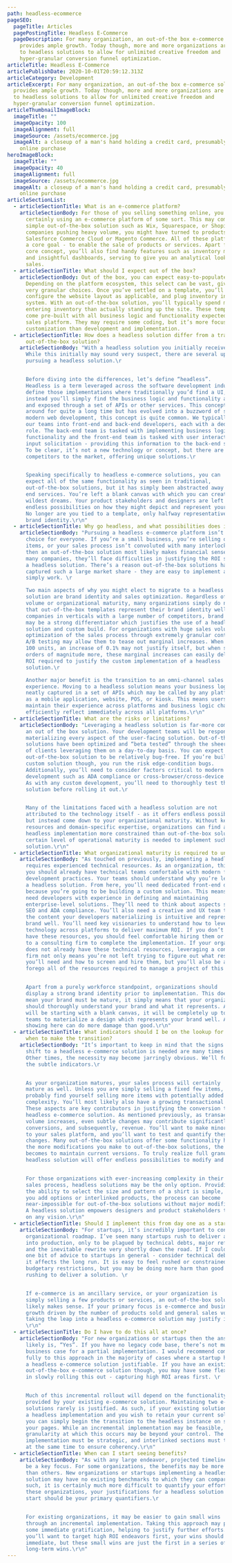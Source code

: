 ```yaml
---
path: headless-ecommerce
pageSEO:
  pageTitle: Articles
  pagePostingTitle: Headless E-Commerce
  pageDescription: For many organization, an out-of-the box e-commerce solution
    provides ample growth. Today though, more and more organizations are turning
    to headless solutions to allow for unlimited creative freedom and
    hyper-granular conversion funnel optimization.
articleTitle: Headless E-Commerce
articlePublishDate: 2020-10-01T20:59:12.313Z
articleCategory: Development
articleExcerpt: For many organization, an out-of-the box e-commerce solution
  provides ample growth. Today though, more and more organizations are turning
  to headless solutions to allow for unlimited creative freedom and
  hyper-granular conversion funnel optimization.
articleThumbnailImageBlock:
  imageTitle: ""
  imageOpacity: 100
  imageAlignment: full
  imageSource: /assets/ecommerce.jpg
  imageAlt: a closeup of a man's hand holding a credit card, presumably making an
    online purchase
heroImageBlock:
  imageTitle: ""
  imageOpacity: 40
  imageAlignment: full
  imageSource: /assets/ecommerce.jpg
  imageAlt: a closeup of a man's hand holding a credit card, presumably making an
    online purchase
articleSectionList:
  - articleSectionTitle: What is an e-commerce platform?
    articleSectionBody: For those of you selling something online, you’re most
      certainly using an e-commerce platform of some sort. This may come as a
      simple out-of-the-box solution such as Wix, Squarespace, or Shopify. For
      companies pushing heavy volume, you might have turned to products such as
      Salesforce Commerce Cloud or Magento Commerce. All of these platforms have
      a core goal - to enable the sale of products or services. Apart from this
      core concept, you’ll also find handy features such as inventory management
      and insightful dashboards, serving to give you an analytical look into
      sales.
  - articleSectionTitle: What should I expect out of the box?
    articleSectionBody: Out of the box, you can expect easy-to-populate templates.
      Depending on the platform ecosystem, this select can be vast, giving you
      very granular choices. Once you’ve settled on a template, you’ll simply
      configure the website layout as applicable, and plug inventory into the
      system. With an out-of-the-box solution, you’ll typically spend more time
      entering inventory than actually standing up the site. These templates
      come pre-built with all business logic and functionality expected from a
      sales platform. They may require some coding, but it’s more focused on
      customization than development and implementation.
  - articleSectionTitle: How does a headless solution differ from a traditional
      out-of-the-box solution?
    articleSectionBody: "With a headless solution you initially receive nothing…
      While this initially may sound very suspect, there are several upsides to
      pursuing a headless solution.\r


      Before diving into the differences, let’s define “headless”.
      Headless is a term leveraged across the software development industry to
      define those implementations where traditionally you’d find a UI, but
      instead you’ll simply find the business logic and functionality abstracted
      and exposed through a set of APIs or other services. This concept has been
      around for quite a long time but has evolved into a buzzword of sorts. In
      modern web development, this concept is quite common. We typically split
      our teams into front-end and back-end developers, each with a dedicated
      role. The back-end team is tasked with implementing business logic and
      functionality and the front-end team is tasked with user interaction and
      input solicitation - providing this information to the back-end services.
      To be clear, it’s not a new technology or concept, but there are new
      competitors to the market, offering unique solutions.\r


      Speaking specifically to headless e-commerce solutions, you can
      expect all of the same functionality as seen in traditional,
      out-of-the-box solutions, but it has simply been abstracted away to back
      end services. You’re left a blank canvas with which you can create your
      wildest dreams. Your product stakeholders and designers are left with
      endless possibilities on how they might depict and represent your brand.
      No longer are you tied to a template, only halfway representative of your
      brand identity.\r\n"
  - articleSectionTitle: Why go headless, and what possibilities does it enable?
    articleSectionBody: "Pursuing a headless e-commerce platform isn’t the right
      choice for everyone. If you’re a small business, you’re selling only a few
      items, or your sales process isn’t convoluted with many interlocked steps,
      then an out-of-the-box solution most likely makes financial sense. For
      many companies, they’ll face difficulties in justifying the ROI seen from
      a headless solution. There’s a reason out-of-the-box solutions have
      captured such a large market share - they are easy to implement and they
      simply work. \r

      Two main aspects of why you might elect to migrate to a headless
      solution are brand identity and sales optimization. Regardless of sales
      volume or organizational maturity, many organizations simply do not feel
      that out-of-the-box templates represent their brand identity well. For
      companies in verticals with a large number of competitors, brand identity
      may be a strong differentiator which justifies the use of a headless
      solution and custom build. For organizations with huge sales volumes,
      optimization of the sales process through extremely granular control and
      A/B testing may allow them to tease out marginal increases. When selling
      100 units, an increase of 0.1% may not justify itself, but when selling
      orders of magnitude more, these marginal increases can easily deliver the
      ROI required to justify the custom implementation of a headless
      solution.\r

      Another major benefit is the transition to an omni-channel sales
      experience. Moving to a headless solution means your business logic is
      neatly captured in a set of APIs which may be called by any platform such
      as a mobile application, website, POS, or kiosk. This means users can
      maintain their experience across platforms and business logic changes
      efficiently reflect immediately across all platforms.\r\n"
  - articleSectionTitle: What are the risks or limitations?
    articleSectionBody: "Leveraging a headless solution is far-more complicated than
      an out of the box solution. Your development teams will be responsible for
      materializing every aspect of the user-facing solution. Out-of-the-box
      solutions have been optimized and “beta tested” through the sheer numbers
      of clients leveraging them on a day-to-day basis. You can expect an
      out-of-the-box solution to be relatively bug-free. If you’re building a
      custom solution though, you run the risk edge-condition bugs.
      Additionally, you’ll need to consider factors critical to modern web
      development such as ADA compliance or cross-browser/cross-device support.
      As with any custom development, you’ll need to thoroughly test the
      solution before rolling it out.\r


      Many of the limitations faced with a headless solution are not
      attributed to the technology itself - as it offers endless possibilities,
      but instead come down to your organizational maturity. Without key
      resources and domain-specific expertise, organizations can find a custom
      headless implementation more constrained than out-of-the-box solutions. A
      certain level of operational maturity is needed to implement such a
      solution.\r\n"
  - articleSectionTitle: What organizational maturity is required to undergo such a transformation?
    articleSectionBody: "As touched on previously, implementing a headless solution
      requires experienced technical resources. As an organization, this means
      you should already have technical teams comfortable with modern front-end
      development practices. Your teams should understand why you’re leveraging
      a headless solution. From here, you’ll need dedicated front-end developers
      because you’re going to be building a custom solution. This means you’ll
      need developers with experience in defining and maintaining
      enterprise-level solutions. They’ll need to think about aspects such as
      SEO and ADA compliance. You’ll also need a creative and UX team to ensure
      the content your developers materializing is intuitive and represents your
      brand well. You’ll need key visionaries to understand how to leverage this
      technology across platforms to deliver maximum ROI. If you don’t already
      have these resources, you should feel comfortable hiring them or turning
      to a consulting firm to complete the implementation. If your organization
      does not already have these technical resources, leveraging a consulting
      firm not only means you’re not left trying to figure out what resources
      you’ll need and how to screen and hire them, but you’ll also be able to
      forego all of the resources required to manage a project of this scale.\r


      Apart from a purely workforce standpoint, organizations should
      display a strong brand identity prior to implementation. This does not
      mean your brand must be mature, it simply means that your organization
      should thoroughly understand your brand and what it represents. As you
      will be starting with a blank canvas, it will be completely up to your
      teams to materialize a design which represents your brand well. A poor
      showing here can do more damage than good.\r\n"
  - articleSectionTitle: What indicators should I be on the lookup for to determine
      when to make the transition?
    articleSectionBody: "It’s important to keep in mind that the signs indicating a
      shift to a headless e-commerce solution is needed are many times subtle.
      Other times, the necessity may become jarringly obvious. We’ll focus on
      the subtle indicators.\r


      As your organization matures, your sales process will certainly
      mature as well. Unless you are simply selling a fixed few items, you’ll
      probably find yourself selling more items with potentially added sales
      complexity. You’ll most likely also have a growing transactional volume.
      These aspects are key contributors in justifying the conversion to a
      headless e-commerce solution. As mentioned previously, as transactional
      volume increases, even subtle changes may contribute significantly to
      conversions, and subsequently, revenue. You’ll want to make minor changes
      to your sales platform, and you’ll want to test and quantify these
      changes. Many out-of-the-box solutions offer some functionality here, but
      the more modifications you make to out-of-the-box solutions, the harder it
      becomes to maintain current versions. To truly realize full granularity, a
      headless solution will offer endless possibilities to modify and test.\r


      For those organizations with ever-increasing complexity in their
      sales process, headless solutions may be the only option. Providing users
      the ability to select the size and pattern of a shirt is simple, but as
      you add options or interlinked products, the process can become
      near-impossible for out-of-the-box solutions without major modifications.
      A headless solution empowers designers and product stakeholders to deliver
      on any vision.\r\n"
  - articleSectionTitle: Should I implement this from day one as a startup or new product?
    articleSectionBody: "For startups, it’s incredibly important to consider your
      organizational roadmap. I’ve seen many startups rush to deliver a solution
      into production, only to be plagued by technical debts, major refactors,
      and the inevitable rewrite very shortly down the road. If I could offer
      one bit of advice to startups in general - consider technical debt and how
      it affects the long run. It is easy to feel rushed or constrained based on
      budgetary restrictions, but you may be doing more harm than good in
      rushing to deliver a solution. \r


      If e-commerce is an ancillary service, or your organization is
      simply selling a few products or services, an out-of-the-box solution most
      likely makes sense. If your primary focus is e-commerce and business
      growth driven by the number of products sold and general sales volume,
      taking the leap into a headless e-commerce solution may justify itself.
      \r\n"
  - articleSectionTitle: Do I have to do this all at once?
    articleSectionBody: "For new organizations or startups then the answer most
      likely is, “Yes”. If you have no legacy code base, there’s not much of a
      business case for a partial implementation. I would recommend committing
      fully to this approach in the majority of cases where a startup has deemed
      a headless e-commerce solution justifiable. If you have an existing
      out-of-the-box e-commerce solution though, you may have some flexibility
      in slowly rolling this out - capturing high ROI areas first. \r


      Much of this incremental rollout will depend on the functionality
      provided by your existing e-commerce solution. Maintaining two e-commerce
      solutions rarely is justified. As such, if your existing solution provides
      a headless implementation and you wish to retain your current solution,
      you can simply begin the transition to the headless instance on some of
      your pages. While an incremental implementation may be feasible, the
      granularity at which this occurs may be beyond your control. The
      implementation must be strategic, and interlinked sections must transition
      at the same time to ensure coherency.\r\n"
  - articleSectionTitle: When can I start seeing benefits?
    articleSectionBody: "As with any large endeavor, projected timeline and ROI will
      be a key focus. For some organizations, the benefits may be more tangible
      than others. New organizations or startups implementing a headless
      solution may have no existing benchmarks to which they can compare. As
      such, it is certainly much more difficult to quantify your efforts. For
      these organizations, your justifications for a headless solution from the
      start should be your primary quantifiers.\r


      For existing organizations, it may be easier to gain small wins
      through an incremental implementation. Taking this approach may provide
      some immediate gratification, helping to justify further efforts. As
      you’ll want to target high ROI endeavors first, your wins should be
      immediate, but these small wins are just the first in a series of
      long-term wins.\r\n"
---
```

